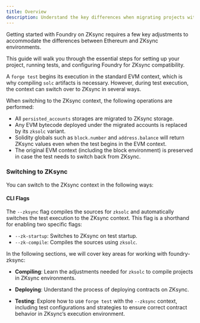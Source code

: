 ```yaml
---
title: Overview
description: Understand the key differences when migrating projects with foundry-zksync.
---
```


Getting started with Foundry on ZKsync requires a few
key adjustments to accommodate the differences between Ethereum and ZKsync environments.

This guide will walk you through the essential steps for setting up your project, running tests, and configuring Foundry for ZKsync compatibility.

A `forge test` begins its execution in the standard EVM context, which is why compiling
`solc` artifacts is necessary. However, during test execution, the context can switch over to ZKsync in several ways.

When switching to the ZKsync context, the following operations are performed:

- All `persisted_accounts` storages are migrated to ZKsync storage.
- Any EVM bytecode deployed under the migrated accounts is replaced by its `zksolc` variant.
- Solidity globals such as `block.number` and `address.balance` will return ZKsync values even when the test begins in the EVM context.
- The original EVM context (including the block environment) is preserved in case the test needs to switch back from ZKsync.

### Switching to ZKsync

You can switch to the ZKsync context in the following ways:

#### CLI Flags

The `--zksync` flag compiles the sources for `zksolc` and automatically switches the
test execution to the ZKsync context. This flag is a shorthand for enabling two specific flags:

- `--zk-startup`: Switches to ZKsync on test startup.
- `--zk-compile`: Compiles the sources using `zksolc`.

In the following sections, we will cover key areas for working with foundry-zksync:

- **Compiling**: Learn the adjustments needed for `zksolc` to compile projects in ZKsync environments.

- **Deploying**: Understand the process of deploying contracts on ZKsync.

- **Testing**: Explore how to use `forge test` with the `--zksync` context, including test configurations and
strategies to ensure correct contract behavior in ZKsync’s execution environment.

